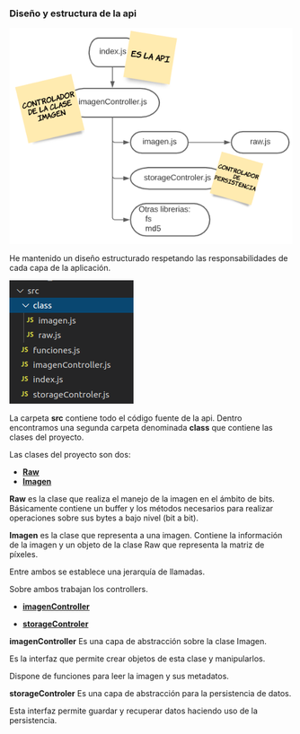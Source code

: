 ### Diseño y estructura de la api

![](3.png)

He mantenido un diseño estructurado respetando las responsabilidades de cada capa de la aplicación.

![](1.png)

La carpeta **src** contiene todo el código fuente de la api.
Dentro encontramos una segunda carpeta denominada **class** que contiene las clases del proyecto.

Las clases del proyecto son dos:

-  [**Raw**](https://github.com/alexrodriguezlop/HDN.PG/blob/master/src/class/raw.js)
-  [**Imagen**](https://github.com/alexrodriguezlop/HDN.PG/blob/master/src/class/imagen.js)

**Raw** es la clase que realiza el manejo de la imagen en el ámbito de bits.
 
Básicamente contiene un buffer y los métodos necesarios para realizar operaciones sobre sus bytes a bajo nivel (bit a bit).

**Imagen** es la clase que representa a una imagen.
Contiene la información de la imagen y un objeto de la clase Raw que representa la matriz de píxeles.

Entre ambos se establece una jerarquía de llamadas.

Sobre ambos trabajan los controllers.

- [**imagenController**](https://github.com/alexrodriguezlop/HDN.PG/blob/master/src/imagenController.js)

- [**storageControler**](https://github.com/alexrodriguezlop/HDN.PG/blob/master/src/storageControler.js)

**imagenController** Es una capa de abstracción sobre la clase Imagen. 

Es la interfaz que permite crear objetos de esta clase y manipularlos. 

Dispone de funciones para leer la imagen y sus metadatos.


**storageControler** Es una capa de abstracción para la persistencia de datos.

Esta interfaz permite guardar y recuperar datos haciendo uso de la persistencia.
